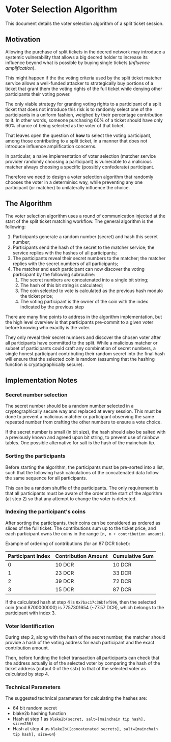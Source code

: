 # Voter Selection Algorithm

This document details the voter selection algorithm of a split ticket session.

## Motivation

Allowing the purchase of split tickets in the decred network may introduce a systemic vulnerability that allows a big decred holder to increase its influence beyond what is possible by buying single tickets (*influence amplification*).

This might happen if the the voting criteria used by the split ticket matcher service allows a well-funded attacker to strategically buy portions of a ticket that grant them the voting rights of the full ticket while denying other participants their voting power.

The only viable strategy for granting voting rights to a participant of a split ticket that does not introduce this risk is to randomly select one of the participants in a uniform fashion, weighed by their percentage contribution to it. In other words, someone purchasing 60% of a ticket should have only 60% chance of being selected as the voter of that ticket.

That leaves open the question of **how** to select the voting participant, among those contributing to a split ticket, in a manner that does not introduce influence amplification concerns.

In particular, a naive implementation of voter selection (matcher service provider randomly choosing a participant) is vulnerable to a malicious matcher always choosing a specific (possibly confederate) participant.

Therefore we need to design a voter selection algorithm that randomly chooses the voter in a determinisc way, while preventing any one participant (or matcher) to unilaterally influence the choice.

## The Algorithm

The voter selection algorithm uses a round of communication injected at the start of the split ticket matching workflow. The general algorithm is the following:

  1. Participants generate a random number (secret) and hash this secret number;
  2. Participants send the hash of the secret to the matcher service; the service replies with the hashes of all participants;
  3. The participants reveal their secret numbers to the matcher; the matcher replies with the secret numbers of all participants;
  4. The matcher and each participant can now discover the voting participant by the following subroutine:
      1. The secret numbers are concatenated into a single bit string;
      2. The hash of this bit string is calculated;
      3. The coin selected to vote is calculated as the previous hash modulo the ticket price;
      4. The voting participant is the owner of the coin with the index indicated by the previous step

There are many fine points to address in the algorithm implementation, but the high level overview is that participants pre-commit to a given voter before knowing who exactly is the voter.

They only reveal their secret numbers and discover the chosen voter after all participants have committed to the split. While a malicious matcher or subset of participants could craft any combination of secret numbers, a single honest participant contributing their random secret into the final hash will ensure that the selected coin is random (assuming that the hashing function is cryptographically secure).

## Implementation Notes

### Secret number selection

The secret number should be a random number selected in a cryptographically secure way and replaced at every session. This must be done to prevent a malicious matcher or participant observing the same repeated number from crafting the other numbers to ensure a vote choice.

If the secret number is small (in bit size), the hash should also be salted with a previously known and agreed upon bit string, to prevent use of rainbow tables. One possible alternative for salt is the hash of the mainchain tip.

### Sorting the participants

Before starting the algorithm, the participants must be pre-sorted into a list, such that the following hash calculations of the concatenated data follow the same sequence for all participants.

This can be a random shuffle of the participants. The only requirement is that all participants must be aware of the order at the start of the algorithm (at step 2) so that any attempt to change the voter is detected.

### Indexing the participant's coins

After sorting the participants, their coins can be considered as ordered as slices of the full ticket. The contributions sum up to the ticket price, and each participant owns the coins in the range `[n, n + contribution amount)`.

Example of ordering of contributions (for an 87 DCR ticket):

| Participant Index | Contribution Amount | Cumulative Sum |
| ----------------- | ------------------- | -------------- |
| 0                 | 10 DCR              | 10 DCR         |
| 1                 | 23 DCR              | 33 DCR         |
| 2                 | 39 DCR              | 72 DCR         |
| 3                 | 15 DCR              | 87 DCR         |

If the calculated hash at step 4 is `0x7bac17c36bfef596`, then the selected coin (mod 8700000000) is 7757301654 (~77.57 DCR), which belongs to the participant with index 3.


### Voter Identification

During step 2, along with the hash of the secret number, the matcher should provide a hash of the voting address for each participant and the exact contribution amount.

Then, before funding the ticket transaction all participants can check that the address actually is of the selected voter by comparing the hash of the ticket address (output 0 of the sstx) to that of the selected voter as calculated by step 4.

### Technical Parameters

The suggested technical parameters for calculating the hashes are:

  - 64 bit random secret
  - blake2b hashing function
  - Hash at step 1 as `blake2b(secret, salt=[mainchain tip hash], size=256)`
  - Hash at step 4 as `blake2b([concatenated secrets], salt=[mainchain tip hash], size=64`)
